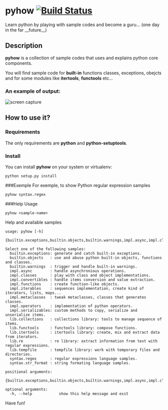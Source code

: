 # pyhow [![Build Status](https://travis-ci.org/yoeo/pyhow.svg?branch=master)](https://travis-ci.org/yoeo/pyhow)
Learn python by playing with sample codes and become a guru... (one day in the far \_\_future\_\_)

## Description
**pyhow** is a collection of sample codes that uses and explains python core components.

You will find sample code for **built-in** functions classes, exceptions, obejcts and for some modules like **itertools**, **functools** etc...

### An example of output:
![screen capture](screencap.png)

## How to use it?
### Requirements
The only requirements are **python** and **python-setuptools**.

### Install
You can install **pyhow** on your system or virtualenv:
```
python setup.py install
```

###Exemple
For exemple, to show Python regular expression samples
```
pyhow syntax.regex
```

###Help
Usage
```
pyhow <sample-name>
```
Help and available samples
```
usage: pyhow [-h]
             {builtin.exceptions,builtin.objects,builtin.warnings,impl.async,impl.classes,impl.convertibles,impl.functions,impl.iterables,impl.metaclasses,impl.operators,impl.serializables,lib.collections,lib.functools,lib.itertools,lib.re,lib.tempfile,syntax.regex,syntax.str_format}

Select one of the following samples:
  builtin.exceptions: generate and catch built-in exceptions.
  builtin.objects   : use and abuse python built-in objects, functions and classes.
  builtin.warnings  : trigger and handle built-in warnings.
  impl.async        : handle asynchronious operations.
  impl.classes      : play with class and object implementations.
  impl.convertibles : handle items conversion and value extraction.
  impl.functions    : create function-like objects.
  impl.iterables    : sequences implementation, create kind of iterators, lists, maps...
  impl.metaclasses  : tweak metaclasses, classes that generates classes.
  impl.operators    : implementation of python operators.
  impl.serializables: custom methods to copy, serialize and unserialize items.
  lib.collections   : collections library: tools to manage sequence of items.
  lib.functools     : functools library: compose functions.
  lib.itertools     : itertools library: create, mix and extract data from iterators.
  lib.re            : re library: extract information from text with regular expressions.
  lib.tempfile      : tempfile library: work with temporary files and directories.
  syntax.regex      : regular expressions language samples.
  syntax.str_format : string formating language samples.

positional arguments:
  {builtin.exceptions,builtin.objects,builtin.warnings,impl.async,impl.classes,impl.convertibles,impl.functions,impl.iterables,impl.metaclasses,impl.operators,impl.serializables,lib.collections,lib.functools,lib.itertools,lib.re,lib.tempfile,syntax.regex,syntax.str_format}

optional arguments:
  -h, --help            show this help message and exit
```

Have fun!
